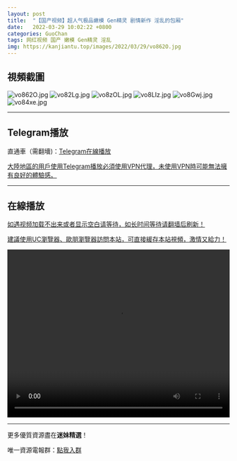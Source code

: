 ```yaml
---
layout: post
title:  "【国产视频】超人气极品嫩模 Gen精灵 剧情新作 淫乱的包厢"
date:   2022-03-29 10:02:22 +0800
categories: GuoChan
tags: 网红视频 国产 嫩模 Gen精灵 淫乱
img: https://kanjiantu.top/images/2022/03/29/vo862O.jpg
---
```



## 視頻截圖

![vo862O.jpg](https://kanjiantu.top/images/2022/03/29/vo862O.jpg)
![vo82Lg.jpg](https://kanjiantu.top/images/2022/03/29/vo82Lg.jpg)
![vo8zOL.jpg](https://kanjiantu.top/images/2022/03/29/vo8zOL.jpg)
![vo8LIz.jpg](https://kanjiantu.top/images/2022/03/29/vo8LIz.jpg)
![vo8Gwj.jpg](https://kanjiantu.top/images/2022/03/29/vo8Gwj.jpg)
![vo84xe.jpg](https://kanjiantu.top/images/2022/03/29/vo84xe.jpg)

* * *
## Telegram播放

直通車（需翻墻)：[Telegram在線播放](https://t.me/mimeijingxuan/151)

<u>大陸地區的用戶使用Telegram播放必須使用VPN代理，未使用VPN時可能無法擁有良好的體驗感。</u> 
* * *
## 在線播放
<u>如遇视频加载不出来或者显示空白请等待，如长时间等待请翻墙后刷新！</u>

<u>建議使用UC瀏覽器、歐朋瀏覽器訪問本站，可直接緩存本站視頻，激情又給力！</u>
<center><video src="https://cdn.publer.io/uploads/videos/6246f075db2797357edec1e6/ef8d34e7d785ed04b5f5f6352713f54d.mp4" width="100%" height="380px" controls="controls"></video></center>

* * *
更多優質資源盡在**迷妹精選**！

唯一資源電報群：[點我入群](https://t.me/mimeijingxuan)


